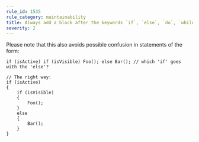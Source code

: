```yaml
---
rule_id: 1535
rule_category: maintainability
title: Always add a block after the keywords `if`, `else`, `do`, `while`, `for`, `foreach`
severity: 2
---
```

Please note that this also avoids possible confusion in statements of the form:

	if (isActive) if (isVisible) Foo(); else Bar(); // which 'if' goes with the 'else'?
	
	// The right way:  
	if (isActive)  
	{  
		if (isVisible)  
		{  
			Foo();  
		}  
		else  
		{  
			Bar();  
		}  
	}
